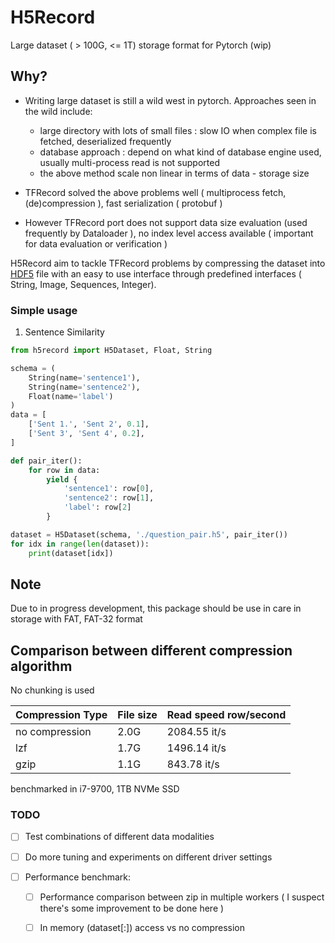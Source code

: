 # H5Record

Large dataset ( > 100G, <= 1T) storage format for Pytorch (wip) 

## Why?

* Writing large dataset is still a wild west in pytorch. Approaches seen in the wild include:

    - large directory with lots of small files : slow IO when complex file is fetched, deserialized frequently 
    - database approach : depend on what kind of database engine used, usually multi-process read is not supported
    - the above method scale non linear in terms of data - storage size

* TFRecord solved the above problems well ( multiprocess fetch, (de)compression ), fast serialization ( protobuf )

* However TFRecord port does not support data size evaluation (used frequently by Dataloader ), no index level access available ( important for data evaluation or verification )

H5Record aim to tackle TFRecord problems by compressing the dataset into [HDF5](https://support.hdfgroup.org/HDF5/doc/TechNotes/BigDataSmMach.html) file with an easy to use interface through predefined interfaces ( String, Image, Sequences, Integer).


### Simple usage

1. Sentence Similarity

```python
from h5record import H5Dataset, Float, String

schema = (
    String(name='sentence1'),
    String(name='sentence2'),
    Float(name='label')
)
data = [
    ['Sent 1.', 'Sent 2', 0.1],
    ['Sent 3', 'Sent 4', 0.2],
]

def pair_iter():
    for row in data:
        yield {
            'sentence1': row[0],
            'sentence2': row[1],
            'label': row[2]
        }

dataset = H5Dataset(schema, './question_pair.h5', pair_iter())
for idx in range(len(dataset)):
    print(dataset[idx])

```


## Note

Due to in progress development, this package should be use in care in storage with FAT, FAT-32 format 

## Comparison between different compression algorithm

No chunking is used

| Compression Type  | File size  | Read speed row/second  |
|---|---|---|
| no compression  | 2.0G  | 2084.55 it/s  |
| lzf  | 1.7G  | 1496.14 it/s  |
| gzip | 1.1G  | 843.78 it/s  |

benchmarked in i7-9700, 1TB NVMe SSD


### TODO

- [ ] Test combinations of different data modalities

- [ ] Do more tuning and experiments on different driver settings

- [ ] Performance benchmark:

    - [ ] Performance comparison between zip in multiple workers ( I suspect there's some improvement to be done here )

    - [ ] In memory (dataset[:]) access vs no compression


